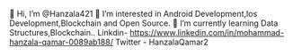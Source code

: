  👋 Hi, I’m @Hanzala421
 👀 I’m interested in Android Development,Ios Development,Blockchain and Open Source.
 🌱 I’m currently learning Data Structures,Blockchain..
 Linkdin- https://www.linkedin.com/in/mohammad-hanzala-qamar-0089ab188/
 Twitter - HanzalaQamar2
<!---
Hanzala421/Hanzala421 is a ✨ special ✨ repository because its `README.md` (this file) appears on your GitHub profile.
You can click the Preview link to take a look at your changes.
--->

